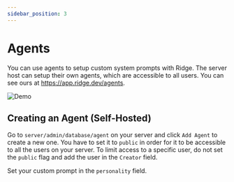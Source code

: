 ```yaml
---
sidebar_position: 3
---
```


# Agents

You can use agents to setup custom system prompts with Ridge. The server host can setup their own agents, which are accessible to all users. You can see ours at https://app.ridge.dev/agents.

![Demo](/img/agents_demo.gif)

## Creating an Agent (Self-Hosted)

Go to `server/admin/database/agent` on your server and click `Add Agent` to create a new one. You have to set it to `public` in order for it to be accessible to all the users on your server. To limit access to a specific user, do not set the `public` flag and add the user in the `Creator` field.

Set your custom prompt in the `personality` field.
